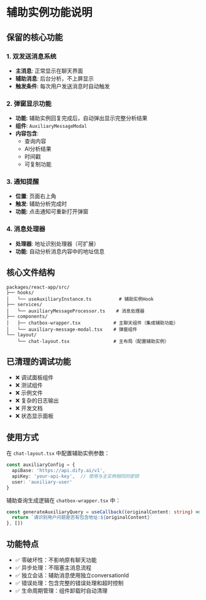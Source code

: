 # 辅助实例功能说明

## 保留的核心功能

### 1. 双发送消息系统
- **主消息**: 正常显示在聊天界面
- **辅助消息**: 后台分析，不上屏显示
- **触发条件**: 每次用户发送消息时自动触发

### 2. 弹窗显示功能
- **功能**: 辅助实例回复完成后，自动弹出显示完整分析结果
- **组件**: `AuxiliaryMessageModal`
- **内容包含**:
  - 查询内容
  - AI分析结果
  - 时间戳
  - 可复制功能

### 3. 通知提醒
- **位置**: 页面右上角
- **触发**: 辅助分析完成时
- **功能**: 点击通知可重新打开弹窗

### 4. 消息处理器
- **处理器**: 地址识别处理器（可扩展）
- **功能**: 自动分析消息内容中的地址信息

## 核心文件结构

```
packages/react-app/src/
├── hooks/
│   └── useAuxiliaryInstance.ts          # 辅助实例Hook
├── services/
│   └── auxiliaryMessageProcessor.ts    # 消息处理器
├── components/
│   ├── chatbox-wrapper.tsx            # 主聊天组件（集成辅助功能）
│   └── auxiliary-message-modal.tsx    # 弹窗组件
└── layout/
    └── chat-layout.tsx                # 主布局（配置辅助实例）
```

## 已清理的调试功能

- ❌ 调试面板组件
- ❌ 测试组件
- ❌ 示例文件
- ❌ 复杂的日志输出
- ❌ 开发文档
- ❌ 状态显示面板

## 使用方式

在 `chat-layout.tsx` 中配置辅助实例参数：

```typescript
const auxiliaryConfig = {
  apiBase: 'https://api.dify.ai/v1',
  apiKey: 'your-api-key',  // 使用与主实例相同的密钥
  user: 'auxiliary-user'
}
```

辅助查询生成逻辑在 `chatbox-wrapper.tsx` 中：

```typescript
const generateAuxiliaryQuery = useCallback((originalContent: string) => {
  return `请识别用户问题是否有包含地址:${originalContent}`
}, [])
```

## 功能特点

- ✅ 零破坏性：不影响原有聊天功能
- ✅ 异步处理：不阻塞主消息流程
- ✅ 独立会话：辅助消息使用独立conversationId
- ✅ 错误处理：包含完整的错误处理和超时控制
- ✅ 生命周期管理：组件卸载时自动清理 